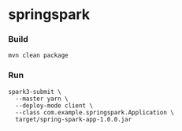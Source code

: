 # springspark

### Build
```
mvn clean package
```

### Run
```
spark3-submit \
  --master yarn \
  --deploy-mode client \
  --class com.example.springspark.Application \
  target/spring-spark-app-1.0.0.jar
```
